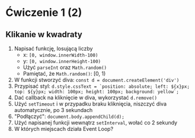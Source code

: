 # Ćwiczenie 1 (2)
## Klikanie w kwadraty
1. Napisać funkcję, losującą liczby
   - x: `[0, window.innerWidth-100)`
   - y: `[0, window.innerHeight-100)`
   - Użyć `parseInt` oraz `Math.random()`
   - Pamiętać, że `Math.random()`: [0, 1)
2. W funkcji stworzyć diva: `const d = document.createElement('div')`
3. Przypisać styl: ```d.style.cssText = `position: absolute; left: ${x}px; top: ${y}px; width: 100px; height: 100px; background: yellow`;```
1. Dać callback na kliknięcie w diva, wykorzystać `d.remove()`
1. Użyć `setTimeout` i w przypadku braku kliknięcia, niszczyć diva automatycznie, po 3 sekundach
1. "Podłączyć": `document.body.appendChild(d);`
1. Użyć napisanej funkcji wewnątrz `setInterval`, wołać co 2 sekundy
1. W których miejscach działa Event Loop?